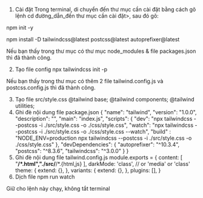 1. Cài đặt
Trong terminal, di chuyển đến thư mục cần cài đặt bằng cách gõ lệnh cd đường_dẫn_đến thư mục cần cài đặt>, sau đó gõ:

npm init -y

npm install -D tailwindcss@latest postcss@latest autoprefixer@latest

Nếu bạn thấy trong thư mục có thư mục node_modules & file packages.json thì đã thành công.

2. Tạo file config
npx tailwindcss init -p

Nếu bạn thấy trong thư mục có thêm 2 file tailwind.config.js và postcss.config.js thì đã thành công.

3. Tạo file src/style.css
@tailwind base;
@tailwind components;
@tailwind utilities;
4. Ghi đè nội dung file package.json
{
  "name": "tailwind",
  "version": "1.0.0",
  "description": "",
  "main": "index.js",
  "scripts": {
    "dev": "npx tailwindcss --postcss -i ./src/style.css -o ./css/style.css",
    "watch": "npx tailwindcss --postcss  -i ./src/style.css -o ./css/style.css --watch",
    "build" : "NODE_ENV=production npx tailwindcss --postcss -i ./src/style.css -o ./css/style.css"
  },
  "devDependencies": {
    "autoprefixer": "^10.3.4",
    "postcss": "^8.3.6",
    "tailwindcss": "^3.0.0"
  }
}
5. Ghi đè nội dung file tailwind.config.js
module.exports = {
  content: [
   "**/*.html","./src/**/*.{html,js}
  ],
  darkMode: 'class', // or 'media' or 'class'
  theme: {
    extend: {},
  },
  variants: {
    extend: {},
  },
  plugins: [],
}
6. Dịch file
npm run watch

Giữ cho lệnh này chạy, không tắt terminal
